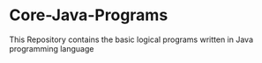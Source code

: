 # Core-Java-Programs
This Repository contains the basic logical programs  written in Java programming language

